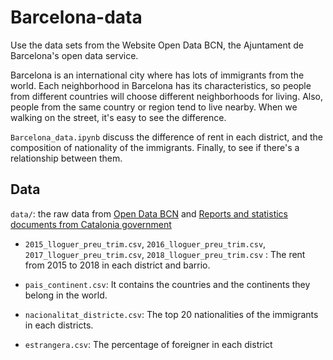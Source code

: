 # Barcelona-data
Use the data sets from the Website Open Data BCN, the Ajuntament de Barcelona's open data service.  

Barcelona is an international city where has lots of immigrants from the world. Each neighborhood in Barcelona has its characteristics, so people from different countries will choose different neighborhoods for living. Also,  people from the same country or region tend to live nearby. When we walking on the street, it's easy to see the difference.


`Barcelona_data.ipynb` discuss the difference of rent in each district, and the composition of nationality of the immigrants.
Finally, to see if there's a relationship between them.


## Data

`data/`: the raw data from [Open Data BCN](https://opendata-ajuntament.barcelona.cat/) and [Reports and statistics documents from Catalonia government](https://www.bcn.cat/estadistica/angles/dades/inf/)

- `2015_lloguer_preu_trim.csv`, 
    `2016_lloguer_preu_trim.csv`, 
    `2017_lloguer_preu_trim.csv`, 
    `2018_lloguer_preu_trim.csv` : The rent from 2015 to 2018 in each district and barrio.

- `pais_continent.csv`: It contains the countries and the continents they belong in the world.

- `nacionalitat_districte.csv`: The top 20 nationalities of the immigrants in each districts.

- `estrangera.csv`: The percentage of foreigner in each district


